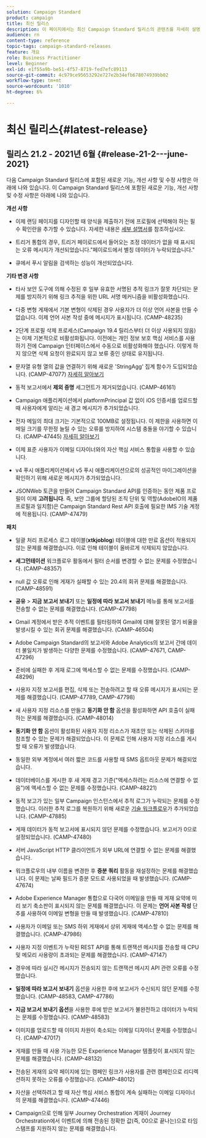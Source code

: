 ```yaml
---
solution: Campaign Standard
product: campaign
title: 최신 릴리스
description: 이 페이지에서는 최신 Campaign Standard 릴리스의 콘텐츠를 자세히 설명합니다
audience: rn
content-type: reference
topic-tags: campaign-standard-releases
feature: 개요
role: Business Practitioner
level: Beginner
exl-id: e1f55a9b-be51-4f57-8719-fed7efc89113
source-git-commit: 4c979ce95653292e727e2b34efb678074939bb02
workflow-type: tm+mt
source-wordcount: '1010'
ht-degree: 6%

---
```



# 최신 릴리스{#latest-release}

## 릴리스 21.2 - 2021년 6월 {#release-21-2---june-2021}

다음 Campaign Standard 릴리스에 포함된 새로운 기능, 개선 사항 및 수정 사항은 아래에 나와 있습니다.	이 Campaign Standard 릴리스에 포함된 새로운 기능, 개선 사항 및 수정 사항은 아래에 나와 있습니다.

**개선 사항**

* 이제 랜딩 페이지를 디자인할 때 양식을 제출하기 전에 프로필에 선택해야 하는 필수 확인란을 추가할 수 있습니다. 자세한 내용은 [세부 설명서](../../channels/using/managing-landing-page-form-data.md#agreement-checkbox)를 참조하십시오.

* 트리거 통합의 경우, 트리거 페이로드에서 들어오는 조정 데이터가 없을 때 표시되는 오류 메시지가 개선되었습니다.&quot;페이로드에서 별칭 데이터가 누락되었습니다.&quot;

* 큐에서 푸시 알림을 검색하는 성능이 개선되었습니다.

**기타 변경 사항**

* 타사 보안 도구에 의해 수정된 후 일부 유효한 서명된 추적 링크가 잘못 차단되는 문제를 방지하기 위해 링크 추적을 위한 URL 서명 메커니즘을 비활성화했습니다.

* 다중 변형 게재에서 기본 변형이 삭제된 경우 사용자가 더 이상 언어 사본을 만들 수 없습니다. 이제 언어 사본 작성 중에 메시지가 표시됩니다. (CAMP-48235)

* 2단계 프로필 삭제 프로세스(Campaign 19.4 릴리스부터 더 이상 사용되지 않음)는 이제 기본적으로 비활성화됩니다. 이전에는 개인 정보 보호 핵심 서비스를 사용하기 전에 Campaign 인터페이스에서 수동으로 비활성화해야 했습니다. 이렇게 하지 않으면 삭제 요청이 완료되지 않고 보류 중인 상태로 유지됩니다.

* 문자열 유형 열의 값을 연결하기 위해 새로운 &#39;StringAgg&#39; 집계 함수가 도입되었습니다. (CAMP-47077) [자세히 알아보기](../../automating/using/list-of-functions.md#aggregates)

* 동적 보고서에서 **제외 증명** 세그먼트가 제거되었습니다. (CAMP-46161)

* Campaign 애플리케이션에서 platformPrincipal 값 없이 iOS 인증서를 업로드할 때 사용자에게 알리는 새 경고 메시지가 추가되었습니다.

* 전자 메일의 최대 크기는 기본적으로 100MB로 설정됩니다. 이 제한을 사용하면 이메일 크기를 무한정 늘릴 수 있는 오류를 방지하여 시스템 충돌을 야기할 수 있습니다. (CAMP-47445) [자세히 알아보기](../../sending/using/design-and-personalize.md#email-size)

* 이제 표준 사용자가 이메일 디자이너와의 자산 핵심 서비스 통합을 사용할 수 있습니다.

* v4 푸시 애플리케이션에서 v5 푸시 애플리케이션으로의 성공적인 마이그레이션을 확인하기 위해 새로운 메시지가 추가되었습니다.

* JSONWeb 토큰을 만들어 Campaign Standard API를 인증하는 동안 제품 프로필이 이제 **고려됩니다**. 즉, 보안 그룹에 할당된 조직 단위 및 역할(AdobeIO의 제품 프로필과 일치함)은 Campaign Standard Rest API 호출에 필요한 IMS 기술 계정에 적용됩니다. (CAMP-47479)

**패치**

* 일괄 처리 프로세스 로그 테이블(**xtkjoblog**) 테이블에 대한 만료 옵션이 적용되지 않는 문제를 해결했습니다. 이로 인해 테이블이 올바르게 삭제되지 않았습니다.

* **세그먼테이션** 워크플로우 활동에서 필터 순서를 변경할 수 없는 문제를 수정했습니다. (CAMP-48357)

* null 값 오류로 인해 게재가 실패할 수 있는 20.4의 회귀 문제를 해결했습니다. (CAMP-48591)

* **공유** > **지금 보고서 보내기** 또는 **일정에 따라 보고서 보내기** 메뉴를 통해 보고서를 전송할 수 없는 문제를 해결했습니다. (CAMP-47798)

* Gmail 계정에서 받은 추적 이벤트를 필터링하여 Gmail에 대해 잘못된 열기 비율을 발생시킬 수 있는 회귀 문제를 해결했습니다. (CAMP-46504)

* Adobe Campaign Standard의 보고서와 Adobe Analytics의 보고서 간에 데이터 불일치가 발생하는 다양한 문제를 수정했습니다. (CAMP-47671, CAMP-47296)

* 준비에 실패한 후 게재 로그에 액세스할 수 없는 문제를 수정했습니다. (CAMP-48296)

* 사용자 지정 보고서를 편집, 삭제 또는 전송하려고 할 때 오류 메시지가 표시되는 문제를 해결했습니다. (CAMP-47789, CAMP-47798)

* 새 사용자 지정 리소스를 만들고 **동기화 안 함** 옵션을 활성화하면 API 호출이 실패하는 문제를 해결했습니다. (CAMP-48014)

* **동기화 안 함** 옵션이 활성화된 사용자 지정 리소스가 재초안 또는 삭제된 스키마를 참조할 수 있는 문제가 해결되었습니다. 이 문제로 인해 사용자 지정 리소스를 게시할 때 오류가 발생했습니다.

* 동일한 외부 계정에서 여러 짧은 코드를 사용할 때 SMS 옵트아웃 문제가 해결되었습니다.

* 데이터베이스를 게시한 후 새 게재 경고 기준(&quot;액세스하려는 리소스에 연결할 수 없음&quot;)에 액세스할 수 없는 문제를 수정했습니다. (CAMP-48221)

* 동적 보고가 있는 일부 Campaign 인스턴스에서 추적 로그가 누락되는 문제를 수정했습니다. 이러한 추적 로그를 복원하기 위해 새로운 [기술 워크플로우](../../administration/using/technical-workflows.md)가 추가되었습니다. (CAMP-47885)

* 게재 데이터가 동적 보고서에 표시되지 않던 문제를 수정했습니다. 보고서가 0으로 설정되었습니다. (CAMP-47480)

* 서버 JavaScript HTTP 클라이언트가 외부 URL에 연결할 수 없는 문제를 해결했습니다.

* 워크플로우의 내부 이름을 변경한 후 **증분 쿼리** 활동을 재설정하는 문제를 해결했습니다. 이 문제는 날짜 필드가 증분 모드로 사용되었을 때 발생했습니다. (CAMP-47674)

* Adobe Experience Manager 통합으로 다국어 이메일을 만들 때 게재 요약에 미리 보기 축소판이 표시되지 않는 문제를 해결했습니다. 이 문제는 **언어 사본 작성** 단추를 사용하여 이메일 변형을 만들 때 발생했습니다. (CAMP-47810)

* 사용자가 이메일 또는 SMS 하위 게재에서 상위 게재에 액세스할 수 없는 문제를 해결했습니다. (CAMP-47986)

* 사용자 지정 이벤트가 누락된 REST API를 통해 트랜잭션 메시지를 전송할 때 CPU 및 메모리 사용량이 초과되는 문제를 해결했습니다. (CAMP-47147)

* 경우에 따라 실시간 메시지가 전송되지 않는 트랜잭션 메시지 API 관련 오류를 수정했습니다.

* **일정에 따라 보고서 보내기** 옵션을 사용한 후에 보고서가 수신되지 않던 문제를 수정했습니다. (CAMP-48583, CAMP-47786)

* **지금 보고서 보내기 옵션**&#x200B;을 사용한 후에 받은 보고서가 불완전하고 데이터가 누락되는 문제를 수정했습니다. (CAMP-48583)

* 이미지를 업로드할 때 이미지 차원이 축소되는 이메일 디자이너 문제를 수정했습니다. (CAMP-47017)

* 게재를 만들 때 사용 가능한 모든 Experience Manager 템플릿이 표시되지 않는 문제를 해결했습니다. (CAMP-48132)

* 전송된 게재의 요약 페이지에 있는 캠페인 링크가 사용자를 관련 캠페인으로 리디렉션하지 못하는 오류를 수정했습니다. (CAMP-48012)

* 자산을 선택하려고 할 때 자산 핵심 서비스 통합이 계속 실패하는 이메일 디자이너의 문제를 해결했습니다. (CAMP-47446)

* Campaign으로 인해 일부 Journey Orchestration 게재이 Journey Orchestration에서 이벤트에 의해 전송된 정확한 값(즉, 00으로 끝나는)으로 타임스탬프를 지원하지 않는 문제를 해결했습니다.
